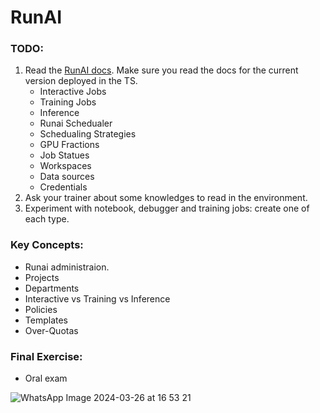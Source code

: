 # RunAI

### TODO:
1. Read the [RunAI docs](https://docs.run.ai/). Make sure you read the docs for the current version deployed in the TS.
    - Interactive Jobs
    - Training Jobs
    - Inference
    - Runai Schedualer
    - Schedualing Strategies
    - GPU Fractions
    - Job Statues
    - Workspaces
    - Data sources
    - Credentials
2. Ask your trainer about some knowledges to read in the environment.
3. Experiment with notebook, debugger and training jobs: create one of each type.

### Key Concepts:
-   Runai administraion.
-   Projects
-   Departments
-   Interactive vs Training vs Inference
-   Policies
-   Templates
-   Over-Quotas

### Final Exercise:
- Oral exam


![WhatsApp Image 2024-03-26 at 16 53 21](https://github.com/MLaaS-idfCts/mlops-trainning-for-rookies/assets/48046918/ec682b43-8687-4010-8a55-97a57c67fd60)
